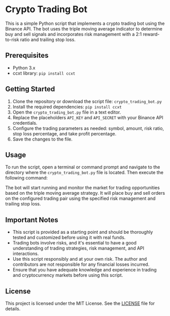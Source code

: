 # Crypto Trading Bot

This is a simple Python script that implements a crypto trading bot using the Binance API. The bot uses the triple moving average indicator to determine buy and sell signals and incorporates risk management with a 2:1 reward-to-risk ratio and trailing stop loss.

## Prerequisites

- Python 3.x
- ccxt library: `pip install ccxt`

## Getting Started

1. Clone the repository or download the script file: `crypto_trading_bot.py`
2. Install the required dependencies: `pip install ccxt`
3. Open the `crypto_trading_bot.py` file in a text editor.
4. Replace the placeholders `API_KEY` and `API_SECRET` with your Binance API credentials.
5. Configure the trading parameters as needed: symbol, amount, risk ratio, stop loss percentage, and take profit percentage.
6. Save the changes to the file.

## Usage

To run the script, open a terminal or command prompt and navigate to the directory where the `crypto_trading_bot.py` file is located. Then execute the following command:


The bot will start running and monitor the market for trading opportunities based on the triple moving average strategy. It will place buy and sell orders on the configured trading pair using the specified risk management and trailing stop loss.

## Important Notes

- This script is provided as a starting point and should be thoroughly tested and customized before using it with real funds.
- Trading bots involve risks, and it's essential to have a good understanding of trading strategies, risk management, and API interactions.
- Use this script responsibly and at your own risk. The author and contributors are not responsible for any financial losses incurred.
- Ensure that you have adequate knowledge and experience in trading and cryptocurrency markets before using this script.

## License

This project is licensed under the MIT License. See the [LICENSE](LICENSE) file for details.
